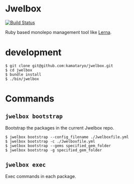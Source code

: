 # Jwelbox
[![Build Status](https://travis-ci.org/kamataryo/jwelbox.svg?branch=master)](https://travis-ci.org/kamataryo/jwelbox)

Ruby based monolepo management tool like [Lerna](https://lernajs.io/).

# development

```shell
$ git clone git@github.com:kamataryo/jwelbox.git
$ cd jwelbox
$ bundle install
$ ./bin/jwelbox
```

# Commands

## `jwelbox bootstrap`

Bootstrap the packages in the current Jwelbox repo.

```shell
$ jwelbox bootstrap --config_filename ./Jwelboxfile.yml
$ jwelbox bootstrap -c ./Jwelboxfile.yml
$ jwelbox bootstrap --gems specified_gem_folder
$ jwelbox bootstrap -g specified_gem_folder
```

## `jwelbox exec`

Exec commands in each package.
